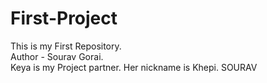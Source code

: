 # First-Project
This is my First Repository.
<br>
Author - Sourav Gorai.
<br>
Keya is my Project partner. Her nickname is Khepi. 
</https>
SOURAV
